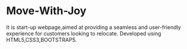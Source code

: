 # Move-With-Joy
It is start-up webpage,aimed at providing a seamless and user-friendly experience for customers looking to relocate.
Developed using HTML5,CSS3,BOOTSTRAP5.
